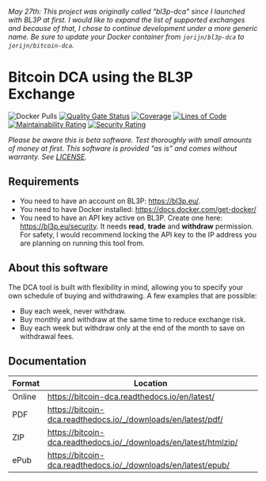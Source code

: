 _May 27th: This project was originally called "bl3p-dca" since I launched with BL3P at first. I would like to expand the list of supported exchanges and because of that, I chose to continue development under a more generic name. Be sure to update your Docker container from `jorijn/bl3p-dca` to `jorijn/bitcoin-dca`._

# Bitcoin DCA using the BL3P Exchange

![Docker Pulls](https://img.shields.io/docker/pulls/jorijn/bitcoin-dca)
[![Quality Gate Status](https://sonarcloud.io/api/project_badges/measure?project=Jorijn_bitcoin-dca&metric=alert_status)](https://sonarcloud.io/dashboard?id=Jorijn_bitcoin-dca)
[![Coverage](https://sonarcloud.io/api/project_badges/measure?project=Jorijn_bitcoin-dca&metric=coverage)](https://sonarcloud.io/dashboard?id=Jorijn_bitcoin-dca)
[![Lines of Code](https://sonarcloud.io/api/project_badges/measure?project=Jorijn_bitcoin-dca&metric=ncloc)](https://sonarcloud.io/dashboard?id=Jorijn_bitcoin-dca)
[![Maintainability Rating](https://sonarcloud.io/api/project_badges/measure?project=Jorijn_bitcoin-dca&metric=sqale_rating)](https://sonarcloud.io/dashboard?id=Jorijn_bitcoin-dca)
[![Security Rating](https://sonarcloud.io/api/project_badges/measure?project=Jorijn_bitcoin-dca&metric=security_rating)](https://sonarcloud.io/dashboard?id=Jorijn_bitcoin-dca)

_Please be aware this is beta software. Test thoroughly with small amounts of money at first. This software is provided "as is" and comes without warranty. See [LICENSE](LICENSE)._

## Requirements
* You need to have an account on BL3P: https://bl3p.eu/.
* You need to have Docker installed: https://docs.docker.com/get-docker/
* You need to have an API key active on BL3P. Create one here: https://bl3p.eu/security. It needs **read**, **trade** and **withdraw** permission. For safety, I would recommend locking the API key to the IP address you are planning on running this tool from.

## About this software
The DCA tool is built with flexibility in mind, allowing you to specify your own schedule of buying and withdrawing. A few examples that are possible:

* Buy each week, never withdraw.
* Buy monthly and withdraw at the same time to reduce exchange risk.
* Buy each week but withdraw only at the end of the month to save on withdrawal fees.

## Documentation
| Format | Location | 
|------|------|
| Online |  https://bitcoin-dca.readthedocs.io/en/latest/ |
| PDF | https://bitcoin-dca.readthedocs.io/_/downloads/en/latest/pdf/ |
| ZIP | https://bitcoin-dca.readthedocs.io/_/downloads/en/latest/htmlzip/ |
| ePub | https://bitcoin-dca.readthedocs.io/_/downloads/en/latest/epub/ |
